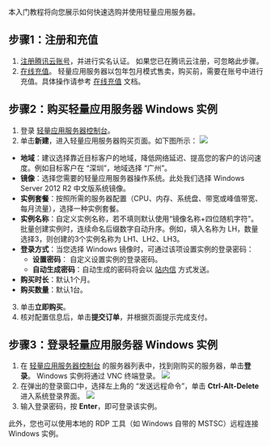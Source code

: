 本入门教程将向您展示如何快速选购并使用轻量应用服务器。

## 步骤1：注册和充值
1. [注册腾讯云账号](https://cloud.tencent.com/register?s_url=https%3A%2F%2Fcloud.tencent.com%2F)，并进行实名认证。
如果您已在腾讯云注册，可忽略此步骤。
2. [在线充值](https://console.cloud.tencent.com/expense/recharge)。
轻量应用服务器以包年包月模式售卖，购买前，需要在账号中进行充值。具体操作请参考 [在线充值](https://cloud.tencent.com/document/product/555/7425) 文档。

## 步骤2：购买轻量应用服务器 Windows 实例

1. 登录 [轻量应用服务器控制台](https://console.cloud.tencent.com/lighthouse/instance/index)。
2. 单击**新建**，进入轻量应用服务器购买页面。如下图所示：
![](https://qcloudimg.tencent-cloud.cn/raw/b75adc5610704c12938c3120a7b9232e.png)
 - **地域**：建议选择靠近目标客户的地域，降低网络延迟、提高您的客户的访问速度。例如目标客户在 “深圳”，地域选择 “广州”。
 - **镜像**：选择您需要的轻量应用服务器操作系统。此处我们选择 Windows Server 2012 R2 中文版系统镜像。
 - **实例套餐**：按照所需的服务器配置（CPU、内存、系统盘、带宽或峰值带宽、每月流量），选择一种实例套餐。
 - **实例名称**：自定义实例名称，若不填则默认使用“镜像名称+四位随机字符”。批量创建实例时，连续命名后缀数字自动升序。例如，填入名称为 LH，数量选择3，则创建的3个实例名称为 LH1、LH2、LH3。
 - **登录方式**：当您选择 Windows 镜像时，可通过该项设置实例的登录密码：
    - **设置密码**： 自定义设置实例的登录密码。
    - **自动生成密码**：自动生成的密码将会以 [站内信](https://console.cloud.tencent.com/message) 方式发送。
 - **购买时长**：默认1个月。
 - **购买数量**：默认1台。
3. 单击**立即购买**。
4. 核对配置信息后，单击**提交订单**，并根据页面提示完成支付。

## 步骤3：登录轻量应用服务器 Windows 实例

1. 在 [轻量应用服务器控制台](https://console.cloud.tencent.com/lighthouse/instance/index) 的服务器列表中，找到刚购买的服务器，单击**登录**。
Windows 实例将通过 VNC 终端登录。
![](https://qcloudimg.tencent-cloud.cn/raw/c5c363f868b0bfa9062940bc292a5e91.png)
2. 在弹出的登录窗口中，选择左上角的 “发送远程命令”，单击 **Ctrl-Alt-Delete** 进入系统登录界面。
![](https://main.qcloudimg.com/raw/2dec43fa6ddb5e442da59c75f7a34b0f.png)
3. 输入登录密码，按 **Enter**，即可登录该实例。

此外，您也可以使用本地的 RDP 工具（如 Windows 自带的 MSTSC）远程连接 Windows 实例。
